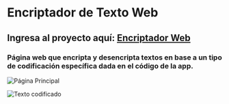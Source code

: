 # Encriptador de Texto Web
## Ingresa al proyecto aquí: [Encriptador Web](https://agustinpl-cmd.github.io/encriptador-de-texto/)
### Página web que encripta y desencripta textos en base a un tipo de codificación específica dada en el código de la app.

![Página Principal](https://i.imgur.com/1czOAZk.png)

![Texto codificado](https://i.imgur.com/TRmdwP6.png)



